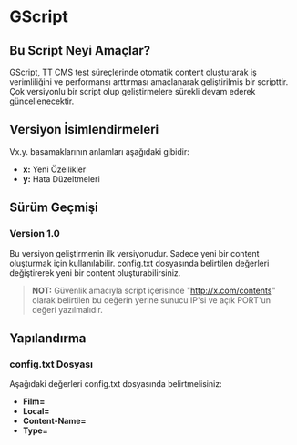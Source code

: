 # GScript

## Bu Script Neyi Amaçlar?
GScript, TT CMS test süreçlerinde otomatik content oluşturarak iş verimliliğini ve performansı arttırması amaçlanarak geliştirilmiş bir scripttir.
Çok versiyonlu bir script olup geliştirmelere sürekli devam ederek güncellenecektir.

## Versiyon İsimlendirmeleri
Vx.y. basamaklarının anlamları aşağıdaki gibidir:
- **x:** Yeni Özellikler
- **y:** Hata Düzeltmeleri

## Sürüm Geçmişi

### Version 1.0
Bu versiyon geliştirmenin ilk versiyonudur. Sadece yeni bir content oluşturmak için kullanılabilir.
config.txt dosyasında belirtilen değerleri değiştirerek yeni bir content oluşturabilirsiniz.

> **NOT:** Güvenlik amacıyla script içerisinde "http://x.com/contents" olarak belirtilen bu değerin yerine sunucu IP'si ve açık PORT'un değeri yazılmalıdır.

## Yapılandırma

### config.txt Dosyası
Aşağıdaki değerleri config.txt dosyasında belirtmelisiniz:

- **Film=** 
- **Local=**
- **Content-Name=**
- **Type=**